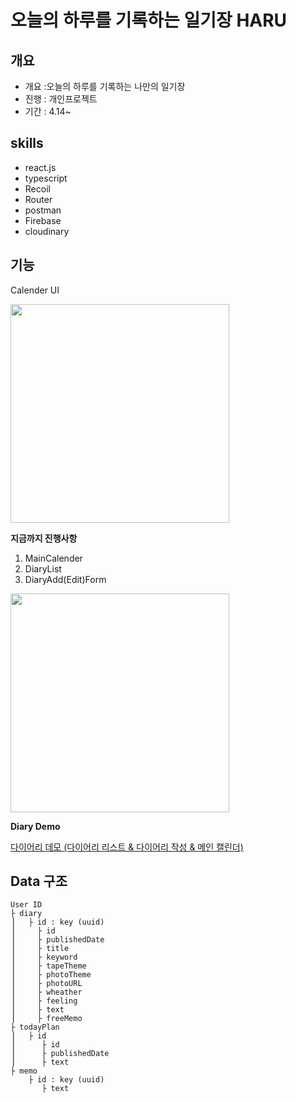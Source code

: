 # 오늘의 하루를 기록하는 일기장 HARU

## 개요

- 개요 :오늘의 하루를 기록하는 나만의 일기장
- 진행 : 개인프로젝트
- 기간 : 4.14~

## skills

- react.js
- typescript
- Recoil
- Router
- postman
- Firebase
- cloudinary

## 기능

Calender UI

<img src="https://user-images.githubusercontent.com/90666180/163660851-2be93bb9-cf37-403c-ac14-4820595c4eb5.gif" width='350px'/>

**지금까지 진행사항**

1. MainCalender
2. DiaryList
3. DiaryAdd(Edit)Form

<img src="https://user-images.githubusercontent.com/90666180/163992723-250c936d-1df5-4539-b88c-5b13c2709e4b.gif" width='350px'/>

**Diary Demo**

<a href = "https://6260d676634cc37a08345781--haru-diary-js.netlify.app/">다이어리 데모 (다이어리 리스트 & 다이어리 작성 & 메인 캘린더)</a>

## Data 구조

    User ID
    ├ diary
    ⎟   ├ id : key (uuid)
    ⎟     ├ id
    ⎟     ├ publishedDate
    ⎟     ├ title
    ⎟     ├ keyword
    ⎟     ├ tapeTheme
    ⎟     ├ photoTheme
    ⎟     ├ photoURL
    ⎟     ├ wheather
    ⎟     ├ feeling
    ⎟     ├ text
    ⎟     ├ freeMemo
    ├ todayPlan
    ⎟   ├ id
    ⎟      ├ id
    ⎟      ├ publishedDate
    ⎟      ├ text
    ├ memo
        ├ id : key (uuid)
           ├ text
